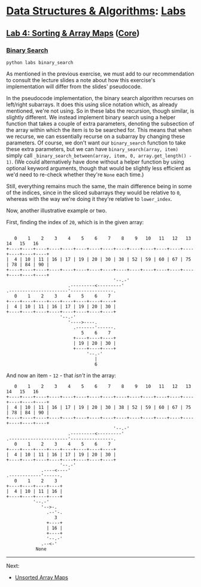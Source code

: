 # [Data Structures & Algorithms](https://github.com/bertie-wheen/dsa-2023-4/blob/trunk/README.md): [Labs](https://github.com/bertie-wheen/dsa-2023-4/blob/trunk/labs/README.md)

## [Lab 4: Sorting & Array Maps](https://github.com/bertie-wheen/dsa-2023-4/blob/trunk/labs/lab4/README.md) ([Core](https://github.com/bertie-wheen/dsa-2023-4/blob/trunk/labs/lab4/core/README.md))

### [Binary Search](https://github.com/bertie-wheen/dsa-2023-4/blob/trunk/labs/lab4/core/binary_search/README.md)
```shell
python labs binary_search
```

As mentioned in the previous exercise, we must add to our recommendation to consult the lecture slides a note about how
this exercise's implementation will differ from the slides' pseudocode.

In the pseudocode implementation, the binary search algorithm recurses on left/right subarrays. It does this using slice
notation which, as already mentioned, we're not using. So in these labs the recursion, though similar, is slightly
different. We instead implement binary search using a helper function that takes a couple of extra parameters, denoting
the subsection of the array within which the item is to be searched for. This means that when we recurse, we can
essentially recurse on a subarray by changing these parameters. Of course, we don't want our `binary_search` function to
take these extra parameters, but we can have `binary_search(array, item)` simply call
`_binary_search_between(array, item, 0, array.get_length() - 1)`. (We could alternatively have done without a helper
function by using optional keyword arguments, though that would be slightly less efficient as we'd need to re-check
whether they're `None` each time.)

Still, everything remains much the same, the main difference being in some of the indices, since in the sliced subarrays
they would be relative to `0`, whereas with the way we're doing it they're relative to `lower_index`.

Now, another illustrative example or two.

First, finding the index of `20`, which is in the given array:

```

   0    1    2    3    4    5    6    7    8    9   10   11   12   13   14   15   16
+----+----+----+----+----+----+----+----+----+----+----+----+----+----+----+----+----+
|  4 | 10 | 11 | 16 | 17 | 19 | 20 | 30 | 38 | 52 | 59 | 60 | 67 | 75 | 78 | 84 | 90 |
+----+----+----+----+----+----+----+----+----+----+----+----+----+----+----+----+----+
                                        '--.-'
                       .---------<---------'
.----------------------'----------------.
   0    1    2    3    4    5    6    7
+----+----+----+----+----+----+----+----+
|  4 | 10 | 11 | 16 | 17 | 19 | 20 | 30 |
+----+----+----+----+----+----+----+----+
                    '--.-'
                       '---->----.
                         .-------'------.
                            5    6    7
                         +----+----+----+
                         | 19 | 20 | 30 |
                         +----+----+----+
                              '--.-'
                                 |
                                 6
```

And now an item - `12` - that _isn't_ in the array:
```
   0    1    2    3    4    5    6    7    8    9   10   11   12   13   14   15   16
+----+----+----+----+----+----+----+----+----+----+----+----+----+----+----+----+----+
|  4 | 10 | 11 | 16 | 17 | 19 | 20 | 30 | 38 | 52 | 59 | 60 | 67 | 75 | 78 | 84 | 90 |
+----+----+----+----+----+----+----+----+----+----+----+----+----+----+----+----+----+
                                        '--.-'
                       .---------<---------'
.----------------------'----------------.
   0    1    2    3    4    5    6    7
+----+----+----+----+----+----+----+----+
|  4 | 10 | 11 | 16 | 17 | 19 | 20 | 30 |
+----+----+----+----+----+----+----+----+
                    '--.-'
             .----<----'
.------------'------.
   0    1    2    3
+----+----+----+----+
|  4 | 10 | 11 | 16 |
+----+----+----+----+
          '--.-'
             '-->-.
               .--'-.
                  3
               +----+
               | 16 |
               +----+
               '--.-'
             .--<-'
           None
```

---

Next:
- [Unsorted Array Maps](https://github.com/bertie-wheen/dsa-2023-4/blob/trunk/labs/lab4/core/unsorted_array_map/README.md)
